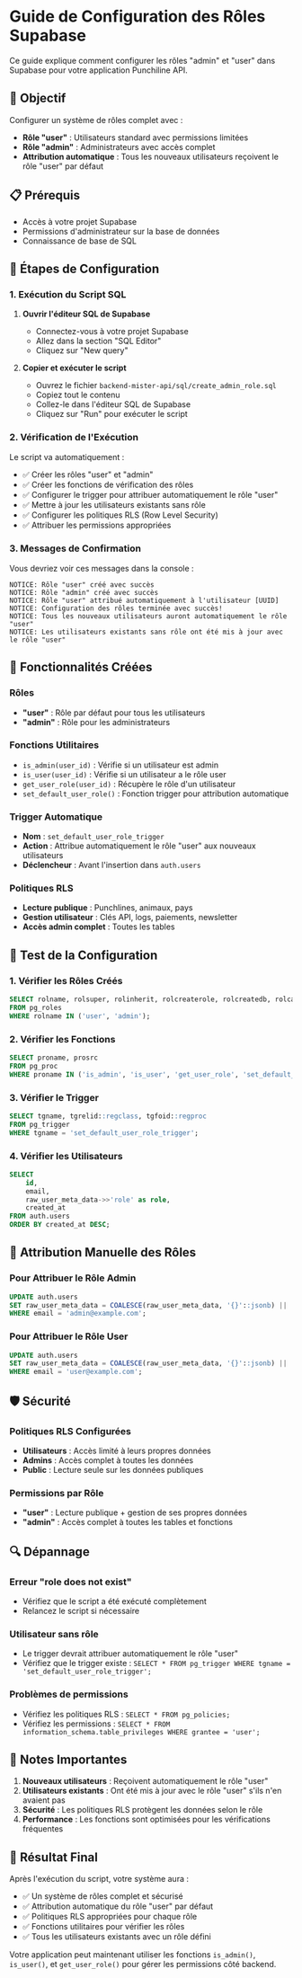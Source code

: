 # Guide de Configuration des Rôles Supabase

Ce guide explique comment configurer les rôles "admin" et "user" dans Supabase pour votre application Punchiline API.

## 🎯 Objectif

Configurer un système de rôles complet avec :
- **Rôle "user"** : Utilisateurs standard avec permissions limitées
- **Rôle "admin"** : Administrateurs avec accès complet
- **Attribution automatique** : Tous les nouveaux utilisateurs reçoivent le rôle "user" par défaut

## 📋 Prérequis

- Accès à votre projet Supabase
- Permissions d'administrateur sur la base de données
- Connaissance de base de SQL

## 🚀 Étapes de Configuration

### 1. Exécution du Script SQL

1. **Ouvrir l'éditeur SQL de Supabase**
   - Connectez-vous à votre projet Supabase
   - Allez dans la section "SQL Editor"
   - Cliquez sur "New query"

2. **Copier et exécuter le script**
   - Ouvrez le fichier `backend-mister-api/sql/create_admin_role.sql`
   - Copiez tout le contenu
   - Collez-le dans l'éditeur SQL de Supabase
   - Cliquez sur "Run" pour exécuter le script

### 2. Vérification de l'Exécution

Le script va automatiquement :
- ✅ Créer les rôles "user" et "admin"
- ✅ Créer les fonctions de vérification des rôles
- ✅ Configurer le trigger pour attribuer automatiquement le rôle "user"
- ✅ Mettre à jour les utilisateurs existants sans rôle
- ✅ Configurer les politiques RLS (Row Level Security)
- ✅ Attribuer les permissions appropriées

### 3. Messages de Confirmation

Vous devriez voir ces messages dans la console :
```
NOTICE: Rôle "user" créé avec succès
NOTICE: Rôle "admin" créé avec succès
NOTICE: Rôle "user" attribué automatiquement à l'utilisateur [UUID]
NOTICE: Configuration des rôles terminée avec succès!
NOTICE: Tous les nouveaux utilisateurs auront automatiquement le rôle "user"
NOTICE: Les utilisateurs existants sans rôle ont été mis à jour avec le rôle "user"
```

## 🔧 Fonctionnalités Créées

### Rôles
- **"user"** : Rôle par défaut pour tous les utilisateurs
- **"admin"** : Rôle pour les administrateurs

### Fonctions Utilitaires
- `is_admin(user_id)` : Vérifie si un utilisateur est admin
- `is_user(user_id)` : Vérifie si un utilisateur a le rôle user
- `get_user_role(user_id)` : Récupère le rôle d'un utilisateur
- `set_default_user_role()` : Fonction trigger pour attribution automatique

### Trigger Automatique
- **Nom** : `set_default_user_role_trigger`
- **Action** : Attribue automatiquement le rôle "user" aux nouveaux utilisateurs
- **Déclencheur** : Avant l'insertion dans `auth.users`

### Politiques RLS
- **Lecture publique** : Punchlines, animaux, pays
- **Gestion utilisateur** : Clés API, logs, paiements, newsletter
- **Accès admin complet** : Toutes les tables

## 🧪 Test de la Configuration

### 1. Vérifier les Rôles Créés
```sql
SELECT rolname, rolsuper, rolinherit, rolcreaterole, rolcreatedb, rolcanlogin 
FROM pg_roles 
WHERE rolname IN ('user', 'admin');
```

### 2. Vérifier les Fonctions
```sql
SELECT proname, prosrc 
FROM pg_proc 
WHERE proname IN ('is_admin', 'is_user', 'get_user_role', 'set_default_user_role');
```

### 3. Vérifier le Trigger
```sql
SELECT tgname, tgrelid::regclass, tgfoid::regproc 
FROM pg_trigger 
WHERE tgname = 'set_default_user_role_trigger';
```

### 4. Vérifier les Utilisateurs
```sql
SELECT 
    id,
    email,
    raw_user_meta_data->>'role' as role,
    created_at
FROM auth.users 
ORDER BY created_at DESC;
```

## 🔄 Attribution Manuelle des Rôles

### Pour Attribuer le Rôle Admin
```sql
UPDATE auth.users 
SET raw_user_meta_data = COALESCE(raw_user_meta_data, '{}'::jsonb) || '{"role": "admin"}'::jsonb
WHERE email = 'admin@example.com';
```

### Pour Attribuer le Rôle User
```sql
UPDATE auth.users 
SET raw_user_meta_data = COALESCE(raw_user_meta_data, '{}'::jsonb) || '{"role": "user"}'::jsonb
WHERE email = 'user@example.com';
```

## 🛡️ Sécurité

### Politiques RLS Configurées
- **Utilisateurs** : Accès limité à leurs propres données
- **Admins** : Accès complet à toutes les données
- **Public** : Lecture seule sur les données publiques

### Permissions par Rôle
- **"user"** : Lecture publique + gestion de ses propres données
- **"admin"** : Accès complet à toutes les tables et fonctions

## 🔍 Dépannage

### Erreur "role does not exist"
- Vérifiez que le script a été exécuté complètement
- Relancez le script si nécessaire

### Utilisateur sans rôle
- Le trigger devrait attribuer automatiquement le rôle "user"
- Vérifiez que le trigger existe : `SELECT * FROM pg_trigger WHERE tgname = 'set_default_user_role_trigger';`

### Problèmes de permissions
- Vérifiez les politiques RLS : `SELECT * FROM pg_policies;`
- Vérifiez les permissions : `SELECT * FROM information_schema.table_privileges WHERE grantee = 'user';`

## 📝 Notes Importantes

1. **Nouveaux utilisateurs** : Reçoivent automatiquement le rôle "user"
2. **Utilisateurs existants** : Ont été mis à jour avec le rôle "user" s'ils n'en avaient pas
3. **Sécurité** : Les politiques RLS protègent les données selon le rôle
4. **Performance** : Les fonctions sont optimisées pour les vérifications fréquentes

## 🎉 Résultat Final

Après l'exécution du script, votre système aura :
- ✅ Un système de rôles complet et sécurisé
- ✅ Attribution automatique du rôle "user" par défaut
- ✅ Politiques RLS appropriées pour chaque rôle
- ✅ Fonctions utilitaires pour vérifier les rôles
- ✅ Tous les utilisateurs existants avec un rôle défini

Votre application peut maintenant utiliser les fonctions `is_admin()`, `is_user()`, et `get_user_role()` pour gérer les permissions côté backend. 